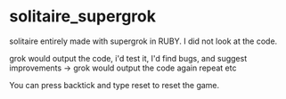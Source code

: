 # solitaire_supergrok
solitaire entirely made with supergrok in RUBY. I did not look at the code. 

grok would output the code, i'd test it, I'd find bugs, and suggest improvements -> grok would output the code again repeat etc 

You can press backtick and type reset to reset the game.
